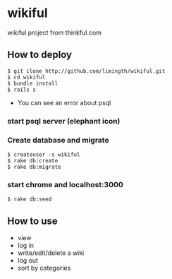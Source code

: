 wikiful
=======

wikiful project from thinkful.com

## How to deploy
  
    $ git clone http://github.com/limingth/wikiful.git
    $ cd wikiful
    $ bundle install
    $ rails s

* You can see an error about psql

### start psql server (elephant icon)

### Create database and migrate

    $ createuser -s wikiful
    $ rake db:create
    $ rake db:migrate
  
### start chrome and localhost:3000

    $ rake db:seed
  
## How to use

* view
* log in
* write/edit/delete a wiki
* log out
* sort by categories
